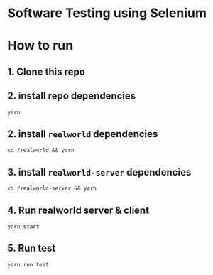 # Software Testing using Selenium

# How to run

## 1. Clone this repo

## 2. install repo dependencies

`yarn`

## 2. install `realworld` dependencies

`cd /realworld && yarn `

## 3. install `realworld-server` dependencies

`cd /realworld-server && yarn `

## 4. Run realworld server & client

`yarn start`

## 5. Run test

`yarn run test`
